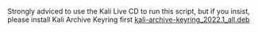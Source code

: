 Strongly adviced to use the Kali Live CD to run this script, but if you insist, please install Kali Archive Keyring first [kali-archive-keyring_2022.1_all.deb](https://http.kali.org/pool/main/k/kali-archive-keyring/kali-archive-keyring_2022.1_all.deb)
